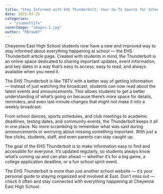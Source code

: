 ```yaml
---
title: "Stay Informed with EHS Thunderbolt: Your Go-To Source for School News and Events"
date: 2025-03-25
categories: 
  - "studentlife"
coverImage: "images-1.jpg"
author: "RBrow07"
---
```


Cheyenne East High School students now have a new and improved way to stay informed about everything happening at school — the EHS Thunderbolt article page. Created with students in mind, the Thunderbolt is an online space dedicated to sharing important updates, event information, and key dates in a way that’s easy to access, easy to read, and always available when you need it.

The EHS Thunderbolt is like TBTV with a better way of getting information — instead of just watching the broadcast, students can now read about the latest events and announcements. This allows students to get a better understanding of what’s going on because there’s more space for details, reminders, and even last-minute changes that might not make it into a weekly broadcast.

From school dances, sports schedules, and club meetings to academic deadlines, testing dates, and community events, the Thunderbolt keeps it all in one place. No more scrambling to remember what was said during announcements or worrying about missing something important. With just a few clicks, students, staff, and even parents can stay caught up.

The goal of the EHS Thunderbolt is to make information easy to find and accessible for everyone. It’s updated regularly, so students always know what’s coming up and can plan ahead — whether it’s for a big game, a college application deadline, or a fun school spirit event.

The EHS Thunderbolt is more than just another school website — it’s your personal guide to staying organized and involved at East. Don’t miss out — check it often and stay connected with everything happening at Cheyenne East High School.
